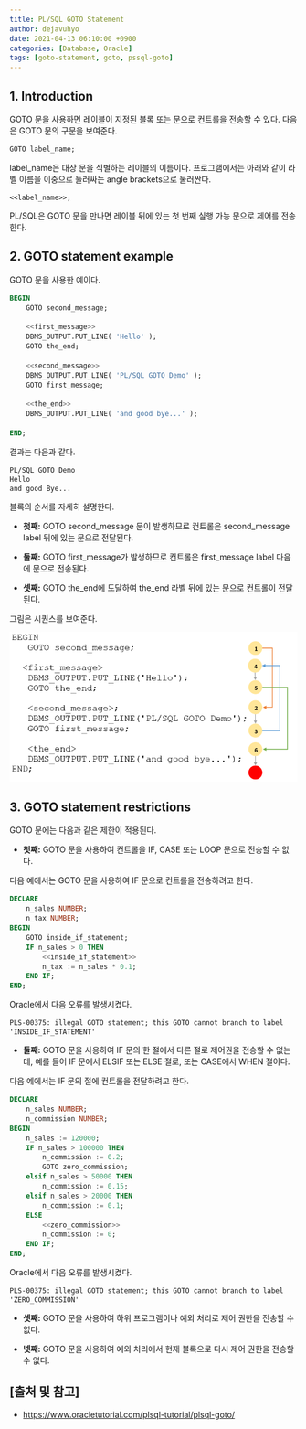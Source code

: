 ```yaml
---
title: PL/SQL GOTO Statement
author: dejavuhyo
date: 2021-04-13 06:10:00 +0900
categories: [Database, Oracle]
tags: [goto-statement, goto, pssql-goto]
---
```


## 1. Introduction
GOTO 문을 사용하면 레이블이 지정된 블록 또는 문으로 컨트롤을 전송할 수 있다. 다음은 GOTO 문의 구문을 보여준다.

```sql
GOTO label_name;
```

label_name은 대상 문을 식별하는 레이블의 이름이다. 프로그램에서는 아래와 같이 라벨 이름을 이중으로 둘러싸는 angle brackets으로 둘러싼다.

```text
<<label_name>>;
```

PL/SQL은 GOTO 문을 만나면 레이블 뒤에 있는 첫 번째 실행 가능 문으로 제어를 전송한다.

## 2. GOTO statement example
GOTO 문을 사용한 예이다.

```sql
BEGIN
    GOTO second_message;

    <<first_message>>
    DBMS_OUTPUT.PUT_LINE( 'Hello' );
    GOTO the_end;

    <<second_message>>
    DBMS_OUTPUT.PUT_LINE( 'PL/SQL GOTO Demo' );
    GOTO first_message;

    <<the_end>>
    DBMS_OUTPUT.PUT_LINE( 'and good bye...' );

END;
````

결과는 다음과 같다.

```text
PL/SQL GOTO Demo
Hello
and good Bye...
```

블록의 순서를 자세히 설명한다.

* __첫째:__ GOTO second_message 문이 발생하므로 컨트롤은 second_message label 뒤에 있는 문으로 전달된다.

* __둘째:__ GOTO first_message가 발생하므로 컨트롤은 first_message label 다음에 문으로 전송된다.

* __셋째:__ GOTO the_end에 도달하여 the_end 라벨 뒤에 있는 문으로 컨트롤이 전달된다.

그림은 시퀀스를 보여준다.

![goto-example](/assets/img/2021-04-13-plsql-goto-statement/goto-example.png)

## 3. GOTO statement restrictions
GOTO 문에는 다음과 같은 제한이 적용된다.

* __첫째:__ GOTO 문을 사용하여 컨트롤을 IF, CASE 또는 LOOP 문으로 전송할 수 없다.

다음 예에서는 GOTO 문을 사용하여 IF 문으로 컨트롤을 전송하려고 한다.

```sql
DECLARE 
    n_sales NUMBER;
    n_tax NUMBER;
BEGIN 
    GOTO inside_if_statement;
    IF n_sales > 0 THEN
        <<inside_if_statement>>
        n_tax := n_sales * 0.1;
    END IF;
END;
```

Oracle에서 다음 오류를 발생시켰다.

```text
PLS-00375: illegal GOTO statement; this GOTO cannot branch to label 'INSIDE_IF_STATEMENT'
```

* __둘째:__ GOTO 문을 사용하여 IF 문의 한 절에서 다른 절로 제어권을 전송할 수 없는데, 예를 들어 IF 문에서 ELSIF 또는 ELSE 절로, 또는 CASE에서 WHEN 절이다.

다음 예에서는 IF 문의 절에 컨트롤을 전달하려고 한다.

```sql
DECLARE
    n_sales NUMBER;
    n_commission NUMBER;
BEGIN
    n_sales := 120000;
    IF n_sales > 100000 THEN
        n_commission := 0.2;
        GOTO zero_commission;
    elsif n_sales > 50000 THEN
        n_commission := 0.15;
    elsif n_sales > 20000 THEN
        n_commission := 0.1;
    ELSE
        <<zero_commission>>
        n_commission := 0;
    END IF;
END;
```

Oracle에서 다음 오류를 발생시켰다.

```text
PLS-00375: illegal GOTO statement; this GOTO cannot branch to label 'ZERO_COMMISSION'
```

* __셋째:__ GOTO 문을 사용하여 하위 프로그램이나 예외 처리로 제어 권한을 전송할 수 없다.

* __넷째:__ GOTO 문을 사용하여 예외 처리에서 현재 블록으로 다시 제어 권한을 전송할 수 없다.

## [출처 및 참고]
* <https://www.oracletutorial.com/plsql-tutorial/plsql-goto/>
